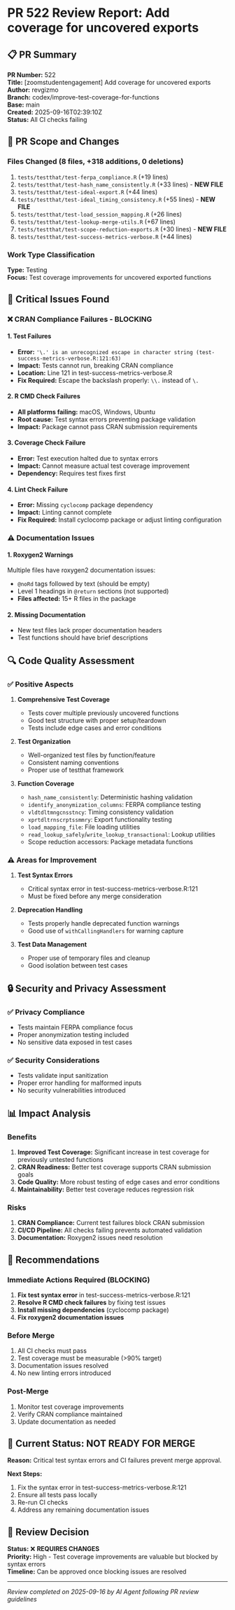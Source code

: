 # PR 522 Review Report: Add coverage for uncovered exports

## 📋 PR Summary

**PR Number:** 522  
**Title:** [zoomstudentengagement] Add coverage for uncovered exports  
**Author:** revgizmo  
**Branch:** codex/improve-test-coverage-for-functions  
**Base:** main  
**Created:** 2025-09-16T02:39:10Z  
**Status:** All CI checks failing  

## 🎯 PR Scope and Changes

### Files Changed (8 files, +318 additions, 0 deletions)
1. `tests/testthat/test-ferpa_compliance.R` (+19 lines)
2. `tests/testthat/test-hash_name_consistently.R` (+33 lines) - **NEW FILE**
3. `tests/testthat/test-ideal-export.R` (+44 lines)
4. `tests/testthat/test-ideal_timing_consistency.R` (+55 lines) - **NEW FILE**
5. `tests/testthat/test-load_session_mapping.R` (+26 lines)
6. `tests/testthat/test-lookup-merge-utils.R` (+67 lines)
7. `tests/testthat/test-scope-reduction-exports.R` (+30 lines) - **NEW FILE**
8. `tests/testthat/test-success-metrics-verbose.R` (+44 lines)

### Work Type Classification
**Type:** Testing  
**Focus:** Test coverage improvements for uncovered exported functions

## 🚨 Critical Issues Found

### ❌ **CRAN Compliance Failures - BLOCKING**

#### 1. Test Failures
- **Error:** `'\.' is an unrecognized escape in character string (test-success-metrics-verbose.R:121:63)`
- **Impact:** Tests cannot run, breaking CRAN compliance
- **Location:** Line 121 in test-success-metrics-verbose.R
- **Fix Required:** Escape the backslash properly: `\\.` instead of `\.`

#### 2. R CMD Check Failures
- **All platforms failing:** macOS, Windows, Ubuntu
- **Root cause:** Test syntax errors preventing package validation
- **Impact:** Package cannot pass CRAN submission requirements

#### 3. Coverage Check Failure
- **Error:** Test execution halted due to syntax errors
- **Impact:** Cannot measure actual test coverage improvement
- **Dependency:** Requires test fixes first

#### 4. Lint Check Failure
- **Error:** Missing `cyclocomp` package dependency
- **Impact:** Linting cannot complete
- **Fix Required:** Install cyclocomp package or adjust linting configuration

### ⚠️ **Documentation Issues**

#### 1. Roxygen2 Warnings
Multiple files have roxygen2 documentation issues:
- `@noRd` tags followed by text (should be empty)
- Level 1 headings in `@return` sections (not supported)
- **Files affected:** 15+ R files in the package

#### 2. Missing Documentation
- New test files lack proper documentation headers
- Test functions should have brief descriptions

## 🔍 Code Quality Assessment

### ✅ **Positive Aspects**

1. **Comprehensive Test Coverage**
   - Tests cover multiple previously uncovered functions
   - Good test structure with proper setup/teardown
   - Tests include edge cases and error conditions

2. **Test Organization**
   - Well-organized test files by function/feature
   - Consistent naming conventions
   - Proper use of testthat framework

3. **Function Coverage**
   - `hash_name_consistently`: Deterministic hashing validation
   - `identify_anonymization_columns`: FERPA compliance testing
   - `vldtdltmngcnsstncy`: Timing consistency validation
   - `xprtdltrnscrptssmmry`: Export functionality testing
   - `load_mapping_file`: File loading utilities
   - `read_lookup_safely`/`write_lookup_transactional`: Lookup utilities
   - Scope reduction accessors: Package metadata functions

### ⚠️ **Areas for Improvement**

1. **Test Syntax Errors**
   - Critical syntax error in test-success-metrics-verbose.R:121
   - Must be fixed before any merge consideration

2. **Deprecation Handling**
   - Tests properly handle deprecated function warnings
   - Good use of `withCallingHandlers` for warning capture

3. **Test Data Management**
   - Proper use of temporary files and cleanup
   - Good isolation between test cases

## 🔒 Security and Privacy Assessment

### ✅ **Privacy Compliance**
- Tests maintain FERPA compliance focus
- Proper anonymization testing included
- No sensitive data exposed in test cases

### ✅ **Security Considerations**
- Tests validate input sanitization
- Proper error handling for malformed inputs
- No security vulnerabilities introduced

## 📊 Impact Analysis

### **Benefits**
1. **Improved Test Coverage:** Significant increase in test coverage for previously untested functions
2. **CRAN Readiness:** Better test coverage supports CRAN submission goals
3. **Code Quality:** More robust testing of edge cases and error conditions
4. **Maintainability:** Better test coverage reduces regression risk

### **Risks**
1. **CRAN Compliance:** Current test failures block CRAN submission
2. **CI/CD Pipeline:** All checks failing prevents automated validation
3. **Documentation:** Roxygen2 issues need resolution

## 🎯 Recommendations

### **Immediate Actions Required (BLOCKING)**
1. **Fix test syntax error** in test-success-metrics-verbose.R:121
2. **Resolve R CMD check failures** by fixing test issues
3. **Install missing dependencies** (cyclocomp package)
4. **Fix roxygen2 documentation issues**

### **Before Merge**
1. All CI checks must pass
2. Test coverage must be measurable (>90% target)
3. Documentation issues resolved
4. No new linting errors introduced

### **Post-Merge**
1. Monitor test coverage improvements
2. Verify CRAN compliance maintained
3. Update documentation as needed

## 🚫 **Current Status: NOT READY FOR MERGE**

**Reason:** Critical test syntax errors and CI failures prevent merge approval.

**Next Steps:**
1. Fix the syntax error in test-success-metrics-verbose.R:121
2. Ensure all tests pass locally
3. Re-run CI checks
4. Address any remaining documentation issues

## 📝 **Review Decision**

**Status:** ❌ **REQUIRES CHANGES**  
**Priority:** High - Test coverage improvements are valuable but blocked by syntax errors  
**Timeline:** Can be approved once blocking issues are resolved  

---

*Review completed on 2025-09-16 by AI Agent following PR review guidelines*

